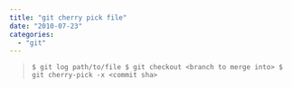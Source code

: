 ```yaml
---
title: "git cherry pick file"
date: "2010-07-23"
categories: 
  - "git"
---
```


> `$ git log path/to/file $ git checkout <branch to merge into> $ git cherry-pick -x <commit sha>`
